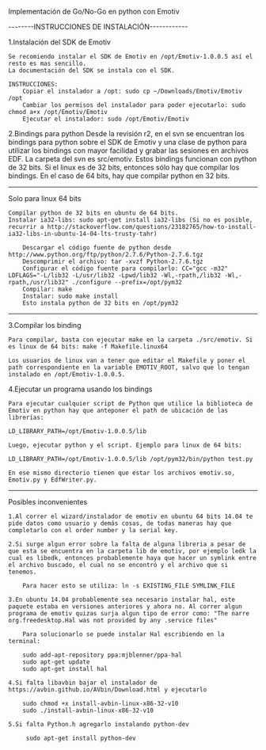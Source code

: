 Implementación de Go/No-Go en python con Emotiv

--------INSTRUCCIONES DE INSTALACIÓN------------

1.Instalación del SDK de Emotiv

    Se recomiendo instalar el SDK de Emotiv en /opt/Emotiv-1.0.0.5 así el resto es mas sencillo.
    La documentación del SDK se instala con el SDK.
    
    INSTRUCCIONES:
        Copiar el instalador a /opt: sudo cp ~/Downloads/Emotiv/Emotiv /opt
        Cambiar los permisos del instalador para poder ejecutarlo: sudo chmod a+x /opt/Emotiv/Emotiv 
        Ejecutar el instalador: sudo /opt/Emotiv/Emotiv

2.Bindings para python
    Desde la revisión r2, en el svn se encuentran los bindings para python sobre el SDK de Emotiv y una clase de python para utilizar los bindings con mayor facilidad y grabar las sesiones en archivos EDF.
    La carpeta del svn es src/emotiv.
    Estos bindings funcionan con python de 32 bits. Si el linux es de 32 bits, entonces sólo hay que compilar los bindings. En el caso de 64 bits, hay que compilar python en 32 bits.

------------------------------
Solo para linux 64 bits

    Compilar python de 32 bits en ubuntu de 64 bits.
    Instalar ia32-libs: sudo apt-get install ia32-libs (Si no es posible, recurrir a http://stackoverflow.com/questions/23182765/how-to-install-ia32-libs-in-ubuntu-14-04-lts-trusty-tahr)

        Descargar el código fuente de python desde http://www.python.org/ftp/python/2.7.6/Python-2.7.6.tgz
        Descomprimir el archivo: tar -xvzf Python-2.7.6.tgz
        Configurar el código fuente para compilarlo: CC="gcc -m32" LDFLAGS="-L/lib32 -L/usr/lib32 -Lpwd/lib32 -Wl,-rpath,/lib32 -Wl,-rpath,/usr/lib32" ./configure --prefix=/opt/pym32
        Compilar: make
        Instalar: sudo make install
        Esto instala python de 32 bits en /opt/pym32

------------------------------

3.Compilar los binding

    Para compilar, basta con ejecutar make en la carpeta ./src/emotiv. Si es linux de 64 bits: make -f Makefile.linux64
    
    Los usuarios de linux van a tener que editar el Makefile y poner el path correspondiente en la variable EMOTIV_ROOT, salvo que lo tengan instalado en /opt/Emotiv-1.0.0.5.
    
4.Ejecutar un programa usando los bindings

    Para ejecutar cualquier script de Python que utilice la biblioteca de Emotiv en python hay que anteponer el path de ubicación de las librerías:
    
    LD_LIBRARY_PATH=/opt/Emotiv-1.0.0.5/lib
    
    Luego, ejecutar python y el script. Ejemplo para linux de 64 bits:
    
    LD_LIBRARY_PATH=/opt/Emotiv-1.0.0.5/lib /opt/pym32/bin/python test.py
    
    En ese mismo directorio tienen que estar los archivos emotiv.so, Emotiv.py y EdfWriter.py.

------------------------------

Posibles inconvenientes

    1.Al correr el wizard/instalador de emotiv en ubuntu 64 bits 14.04 te pide datos como usuario y demás cosas, de todas maneras hay que completarlo con el order number y la serial key.
    
    2.Si surge algun error sobre la falta de alguna libreria a pesar de que esta se encuentra en la carpeta lib de emotiv, por ejemplo ledk la cual es libedk, entonces probablemente haya que hacer un symlink entre el archivo buscado, el cual no se encontró y el archivo que si tenemos.
    
        Para hacer esto se utiliza: ln -s EXISTING_FILE SYMLINK_FILE
    
    3.En ubuntu 14.04 probablemente sea necesario instalar hal, este paquete estaba en versiones anteriores y ahora no. Al correr algun programa de emotiv quizas surja algun tipo de error como: "The narre org.freedesktop.Hal was not provided by any .service files"
        
        Para solucionarlo se puede instalar Hal escribiendo en la terminal: 
        
        sudo add-apt-repository ppa:mjblenner/ppa-hal
        sudo apt-get update
        sudo apt-get install hal
        
    4.Si falta libavbin bajar el instalador de https://avbin.github.io/AVbin/Download.html y ejecutarlo
    
        sudo chmod +x install-avbin-linux-x86-32-v10
        sudo ./install-avbin-linux-x86-32-v10
    
    5.Si falta Python.h agregarlo instalando python-dev

         sudo apt-get install python-dev
        
